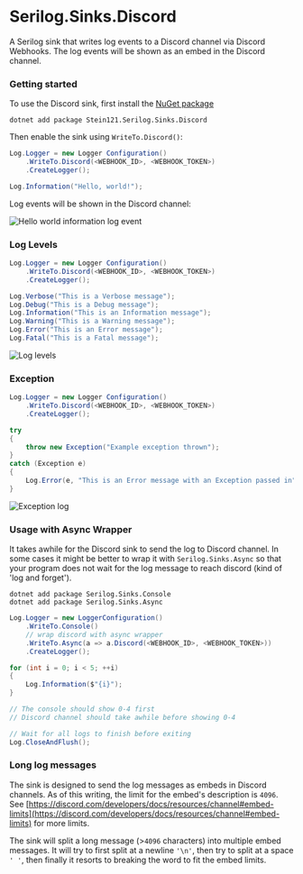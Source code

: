 # Serilog.Sinks.Discord

A Serilog sink that writes log events to a Discord channel via Discord Webhooks. The log events will be shown as an embed in the Discord channel.

### Getting started

To use the Discord sink, first install the [NuGet package](https://www.nuget.org/packages/Stein121.Serilog.Sinks.Discord)

```shell
dotnet add package Stein121.Serilog.Sinks.Discord
```

Then enable the sink using `WriteTo.Discord()`:

```csharp
Log.Logger = new Logger Configuration()
    .WriteTo.Discord(<WEBHOOK_ID>, <WEBHOOK_TOKEN>)
    .CreateLogger();

Log.Information("Hello, world!");
```

Log events will be shown in the Discord channel:

![Hello world information log event](https://github.com/stein212/serilog-sinks-discord/raw/master/assets/hello-world-information-log.png)

### Log Levels

```csharp
Log.Logger = new Logger Configuration()
    .WriteTo.Discord(<WEBHOOK_ID>, <WEBHOOK_TOKEN>)
    .CreateLogger();

Log.Verbose("This is a Verbose message");
Log.Debug("This is a Debug message");
Log.Information("This is an Information message");
Log.Warning("This is a Warning message");
Log.Error("This is an Error message");
Log.Fatal("This is a Fatal message");
```

![Log levels](https://github.com/stein212/serilog-sinks-discord/raw/master/assets/log-levels.png)

### Exception

```csharp
Log.Logger = new Logger Configuration()
    .WriteTo.Discord(<WEBHOOK_ID>, <WEBHOOK_TOKEN>)
    .CreateLogger();

try
{
    throw new Exception("Example exception thrown");
}
catch (Exception e)
{
    Log.Error(e, "This is an Error message with an Exception passed in");
}
```

![Exception log](https://github.com/stein212/serilog-sinks-discord/raw/master/assets/exception-log.png)

### Usage with Async Wrapper
It takes awhile for the Discord sink to send the log to Discord channel. In some cases it might be better to wrap it with `Serilog.Sinks.Async` so that your program does not wait for the log message to reach discord (kind of 'log and forget').

```shell
dotnet add package Serilog.Sinks.Console
dotnet add package Serilog.Sinks.Async
```

```csharp
Log.Logger = new LoggerConfiguration()
    .WriteTo.Console()
    // wrap discord with async wrapper
    .WriteTo.Async(a => a.Discord(<WEBHOOK_ID>, <WEBHOOK_TOKEN>))
    .CreateLogger();

for (int i = 0; i < 5; ++i)
{
    Log.Information($"{i}");
}

// The console should show 0-4 first
// Discord channel should take awhile before showing 0-4

// Wait for all logs to finish before exiting
Log.CloseAndFlush();
```

### Long log messages
The sink is designed to send the log messages as embeds in Discord channels. As of this writing, the limit for the embed's description is `4096`. 
See [https://discord.com/developers/docs/resources/channel#embed-limits](https://discord.com/developers/docs/resources/channel#embed-limits) for more limits.

The sink will split a long message (>`4096` characters) into multiple embed messages. It will try to first split at a newline `'\n'`, then try to split at a space `' '`, then finally it resorts to breaking the word to fit the embed limits.
